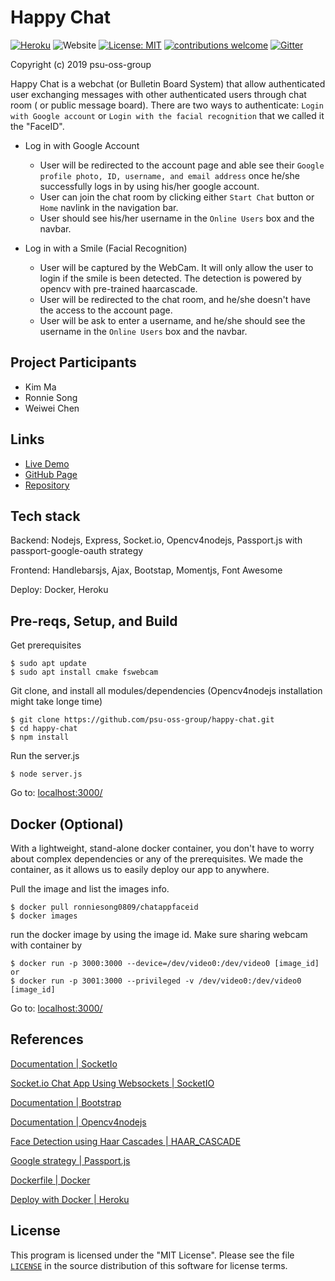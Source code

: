 # Happy Chat
[![Heroku](https://img.shields.io/badge/Heroku-deployed-blueviolet)](https://agile-tor-53744.herokuapp.com)
<img alt="Website" src="https://img.shields.io/website/https/agile-tor-53744.herokuapp.com">
[![License: MIT](https://img.shields.io/badge/License-MIT-yellow.svg)](https://github.com/psu-oss-group/happy-chat/blob/readme/LICENSE)
[![contributions welcome](https://img.shields.io/badge/Contributions-welcome-brightgreen.svg?style=flat)](https://github.com/psu-oss-group/happy-chat/issues)
[![Gitter](https://badges.gitter.im/psu-oss-group/happy-chat.svg)](https://gitter.im/psu-oss-group/happy-chat?utm_source=badge&utm_medium=badge&utm_campaign=pr-badge)

Copyright (c) 2019 psu-oss-group

Happy Chat is a webchat (or Bulletin Board System) that allow authenticated user exchanging messages with other authenticated users through chat room ( or public message board). There are two ways to authenticate: `Login with Google account` or `Login with the facial recognition` that we called it the "FaceID".

- Log in with Google Account
  - User will be redirected to the account page and able see their `Google profile photo, ID, username, and email address` once he/she successfully logs in by using his/her google account.
  - User can join the chat room by clicking either `Start Chat` button or `Home` navlink in the navigation bar.
  - User should see his/her username in the `Online Users` box and the navbar.

- Log in with a Smile (Facial Recognition)
  - User will be captured by the WebCam. It will only allow the user to login if the smile is been detected. The detection is powered by opencv with pre-trained haarcascade.
  - User will be redirected to the chat room, and he/she doesn't have the access to the account page.
  - User will be ask to enter a username, and he/she should see the username in the `Online Users` box and the navbar.

## Project Participants

- Kim Ma
- Ronnie Song
- Weiwei Chen

## Links
- [Live Demo](https://agile-tor-53744.herokuapp.com/)
- [GitHub Page](https://psu-oss-group.github.io/happy-chat/)
- [Repository](https://github.com/psu-oss-group)

## Tech stack

Backend: Nodejs, Express, Socket.io, Opencv4nodejs, Passport.js with passport-google-oauth strategy

Frontend: Handlebarsjs, Ajax, Bootstap, Momentjs, Font Awesome

Deploy: Docker, Heroku

## Pre-reqs, Setup, and Build

Get prerequisites
```shell
$ sudo apt update
$ sudo apt install cmake fswebcam
```

Git clone, and install all modules/dependencies (Opencv4nodejs installation might take longe time)
```shell
$ git clone https://github.com/psu-oss-group/happy-chat.git
$ cd happy-chat
$ npm install

```

Run the server.js
```shell
$ node server.js
```
Go to: [localhost:3000/](http://localhost:3000/)

## Docker (Optional)

With a lightweight, stand-alone docker container, you don't have to worry about complex dependencies or any of the prerequisites.
We made the container, as it allows us to easily deploy our app to anywhere.

Pull the image and list the images info.
```shell
$ docker pull ronniesong0809/chatappfaceid
$ docker images
```
run the docker image by using the image id. Make sure sharing webcam with container by
```shell
$ docker run -p 3000:3000 --device=/dev/video0:/dev/video0 [image_id]
or
$ docker run -p 3001:3000 --privileged -v /dev/video0:/dev/video0 [image_id]
```
Go to: [localhost:3000/](http://localhost:3000/)

## References

[Documentation | SocketIo](https://socket.io/docs/)

[Socket.io Chat App Using Websockets | SocketIO](https://www.youtube.com/watch?v=tHbCkikFfDE&amp=&t=1426s)

[Documentation | Bootstrap](https://getbootstrap.com/docs/4.0/getting-started/introduction/)

[Documentation | Opencv4nodejs](https://github.com/justadudewhohacks/opencv4nodejs)

[Face Detection using Haar Cascades | HAAR_CASCADE](https://www.bogotobogo.com/python/OpenCV_Python/python_opencv3_Image_Object_Detection_Face_Detection_Haar_Cascade_Classifiers.php)

[Google strategy | Passport.js](http://www.passportjs.org/docs/google/)

[Dockerfile | Docker](https://docs.docker.com/engine/reference/builder/)

[Deploy with Docker | Heroku](https://devcenter.heroku.com/articles/build-docker-images-heroku-yml)

## License

This program is licensed under the "MIT License". Please
see the file [`LICENSE`](https://github.com/psu-oss-group/ChatAppFaceID/blob/master/LICENSE) in the source distribution of this
software for license terms.
